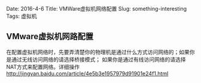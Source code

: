 Date: 2016-4-6
Title: VMWare虚拟机网络配置
Slug: something-interesting
Tags:  虚拟机


## VMware虚拟机网路配置 ##

在配置虚拟机网络时，先要弄清楚你的物理机是通过什么方式访问网络的；如果你是通过无线访问网络的请选择桥接模式； 如果你是通过有线访问网络的请选择NAT方式来配置网络。详细操作[http://jingyan.baidu.com/article/4e5b3e1957979d91901e24f1.html
](http://jingyan.baidu.com/article/4e5b3e1957979d91901e24f1.html)